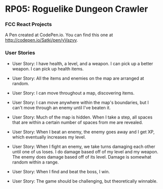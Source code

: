 # RP05: Roguelike Dungeon Crawler

### FCC React Projects

A Pen created at CodePen.io. You can find this one at http://codepen.io/Satki/pen/yVazvv.

### User Stories

- User Story: I have health, a level, and a weapon. I can pick up a better weapon. I can pick up health items.

- User Story: All the items and enemies on the map are arranged at random.

- User Story: I can move throughout a map, discovering items.

- User Story: I can move anywhere within the map's boundaries, but I can't move through an enemy until I've beaten it.

- User Story: Much of the map is hidden. When I take a step, all spaces that are within a certain number of spaces from me are revealed.

- User Story: When I beat an enemy, the enemy goes away and I get XP, which eventually increases my level.

- User Story: When I fight an enemy, we take turns damaging each other until one of us loses. I do damage based off of my level and my weapon. The enemy does damage based off of its level. Damage is somewhat random within a range.

- User Story: When I find and beat the boss, I win.

- User Story: The game should be challenging, but theoretically winnable.

